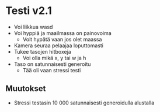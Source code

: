 # Testi v2.1
- Voi liikkua wasd
- Voi hyppiä ja maailmassa on painovoima
	- Voit hypätä vaan jos olet maassa
- Kamera seuraa pelaajaa loputtomasti
- Tukee tasojen hitboxeja
	- Voi olla mikä x, y tai w ja h
- Taso on satunnaisesti generoitu
	- Tää oli vaan stressi testi

## Muutokset
- Stressi testasin 10 000 satunnaisesti generoidulla alustalla